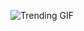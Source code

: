 
<!-- GIF_SECTION -->
![Trending GIF](https://media3.giphy.com/media/v1.Y2lkPThiYjIxNzcyd2U4OWRiMmRqcTU3OGhkeGdmM3RlaXF3M21yajdpY2s4a2U5dGliZCZlcD12MV9naWZzX3NlYXJjaCZjdD1n/WV5g8itc5RnCL3eQ8v/giphy.gif)
<!-- END_GIF_SECTION -->

